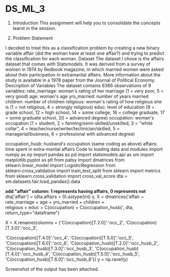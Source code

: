 # DS_ML_3

1. Introduction
This assignment will help you to consolidate the concepts learnt in the session.

2. Problem Statement

I decided to treat this as a classification problem by creating a new binary variable affair
(did the woman have at least one affair?) and trying to predict the classification for each
woman.
Dataset
The dataset I chose is the affairs dataset that comes with Statsmodels. It was derived
from a survey of women in 1974 by Redbook magazine, in which married women were
asked about their participation in extramarital affairs. More information about the study
is available in a 1978 paper from the Journal of Political Economy.
Description of Variables
The dataset contains 6366 observations of 9 variables:
rate_marriage: woman's rating of her marriage (1 = very poor, 5 = very good)
age: woman's age
yrs_married: number of years married
children: number of children
religious: woman's rating of how religious she is (1 = not religious, 4 = strongly religious)
educ: level of education (9 = grade school, 12 = high school, 14 = some college, 16 =
college graduate, 17 = some graduate school, 20 = advanced degree)
occupation: woman's occupation (1 = student, 2 = farming/semi-skilled/unskilled, 3 =
"white collar", 4 = teacher/nurse/writer/technician/skilled, 5 = managerial/business, 6 =
professional with advanced degree)

occupation_husb: husband's occupation (same coding as above)
affairs: time spent in extra-marital affairs
Code to loading data and modules
import numpy as np
import pandas as pd
import statsmodels.api as sm
import matplotlib.pyplot as plt
from patsy import dmatrices
from sklearn.linear_model import LogisticRegression
from sklearn.cross_validation import train_test_split
from sklearn import metrics
from sklearn.cross_validation import cross_val_score
dta = sm.datasets.fair.load_pandas().data

<b>add "affair" column: 1 represents having affairs, 0 represents not</b>
dta['affair'] = (dta.affairs > 0).astype(int)
y, X = dmatrices('affair ~ rate_marriage + age + yrs_married + children + \
religious + educ + C(occupation) + C(occupation_husb)',
dta, return_type="dataframe")

X = X.rename(columns = {'C(occupation)[T.2.0]':'occ_2',
'C(occupation)[T.3.0]':'occ_3',

'C(occupation)[T.4.0]':'occ_4',
'C(occupation)[T.5.0]':'occ_5',
'C(occupation)[T.6.0]':'occ_6',
'C(occupation_husb)[T.2.0]':'occ_husb_2',
'C(occupation_husb)[T.3.0]':'occ_husb_3',
'C(occupation_husb)[T.4.0]':'occ_husb_4',
'C(occupation_husb)[T.5.0]':'occ_husb_5',
'C(occupation_husb)[T.6.0]':'occ_husb_6'})
y = np.ravel(y)

Screenshot of the output has been attached.
